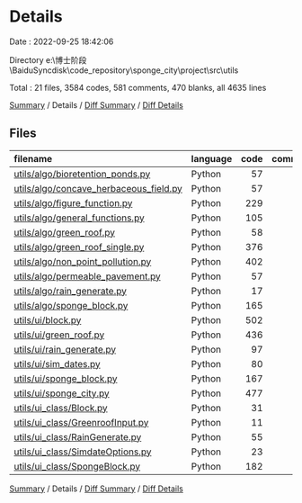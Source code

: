 # Details

Date : 2022-09-25 18:42:06

Directory e:\\博士阶段\\BaiduSyncdisk\\code_repository\\sponge_city\\project\\src\\utils

Total : 21 files,  3584 codes, 581 comments, 470 blanks, all 4635 lines

[Summary](results.md) / Details / [Diff Summary](diff.md) / [Diff Details](diff-details.md)

## Files
| filename | language | code | comment | blank | total |
| :--- | :--- | ---: | ---: | ---: | ---: |
| [utils/algo/bioretention_ponds.py](/utils/algo/bioretention_ponds.py) | Python | 57 | 33 | 18 | 108 |
| [utils/algo/concave_herbaceous_field.py](/utils/algo/concave_herbaceous_field.py) | Python | 57 | 33 | 14 | 104 |
| [utils/algo/figure_function.py](/utils/algo/figure_function.py) | Python | 229 | 39 | 70 | 338 |
| [utils/algo/general_functions.py](/utils/algo/general_functions.py) | Python | 105 | 12 | 30 | 147 |
| [utils/algo/green_roof.py](/utils/algo/green_roof.py) | Python | 58 | 33 | 17 | 108 |
| [utils/algo/green_roof_single.py](/utils/algo/green_roof_single.py) | Python | 376 | 157 | 70 | 603 |
| [utils/algo/non_point_pollution.py](/utils/algo/non_point_pollution.py) | Python | 402 | 100 | 66 | 568 |
| [utils/algo/permeable_pavement.py](/utils/algo/permeable_pavement.py) | Python | 57 | 33 | 16 | 106 |
| [utils/algo/rain_generate.py](/utils/algo/rain_generate.py) | Python | 17 | 4 | 9 | 30 |
| [utils/algo/sponge_block.py](/utils/algo/sponge_block.py) | Python | 165 | 22 | 28 | 215 |
| [utils/ui/block.py](/utils/ui/block.py) | Python | 502 | 7 | 8 | 517 |
| [utils/ui/green_roof.py](/utils/ui/green_roof.py) | Python | 436 | 7 | 8 | 451 |
| [utils/ui/rain_generate.py](/utils/ui/rain_generate.py) | Python | 97 | 7 | 8 | 112 |
| [utils/ui/sim_dates.py](/utils/ui/sim_dates.py) | Python | 80 | 7 | 8 | 95 |
| [utils/ui/sponge_block.py](/utils/ui/sponge_block.py) | Python | 167 | 7 | 8 | 182 |
| [utils/ui/sponge_city.py](/utils/ui/sponge_city.py) | Python | 477 | 10 | 9 | 496 |
| [utils/ui_class/Block.py](/utils/ui_class/Block.py) | Python | 31 | 11 | 15 | 57 |
| [utils/ui_class/GreenroofInput.py](/utils/ui_class/GreenroofInput.py) | Python | 11 | 4 | 5 | 20 |
| [utils/ui_class/RainGenerate.py](/utils/ui_class/RainGenerate.py) | Python | 55 | 11 | 12 | 78 |
| [utils/ui_class/SimdateOptions.py](/utils/ui_class/SimdateOptions.py) | Python | 23 | 5 | 6 | 34 |
| [utils/ui_class/SpongeBlock.py](/utils/ui_class/SpongeBlock.py) | Python | 182 | 39 | 45 | 266 |

[Summary](results.md) / Details / [Diff Summary](diff.md) / [Diff Details](diff-details.md)